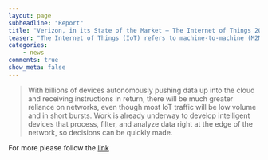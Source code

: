 ```yaml
---
layout: page
subheadline: "Report"
title: "Verizon, in its State of the Market — The Internet of Things 2015 report"
teaser: "The Internet of Things (IoT) refers to machine-to-machine (M2M) technology enabled by secure network connectivity and cloud infrastructure, to reliably transform data into useful information for people, businesses, and institutions."
categories:
    - news        
comments: true
show_meta: false
---
```


> With billions of devices autonomously pushing data up into the cloud and receiving instructions in return, there will be much greater reliance on networks, even though most IoT traffic will be low volume and in short bursts. Work is already underway to develop intelligent devices that process, filter, and analyze data right at the edge of the network, so decisions can be quickly made.



For more please follow the [link](http://www.verizonenterprise.com/resources/reports/rp_state-of-market-the-market-the-internet-of-things-2015_en_xg.pdf)